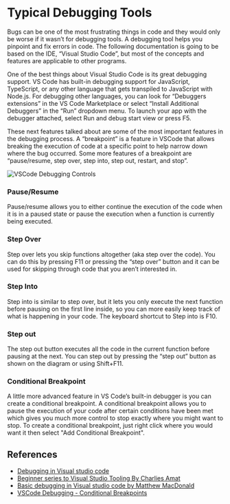 
# Typical Debugging Tools


Bugs can be one of the most frustrating things in code and they would only be worse if it wasn’t for debugging tools. A debugging tool helps you pinpoint and fix errors in code. The following documentation is going to be based on the IDE, “Visual Studio Code”, but most of the concepts and features are applicable to other programs.

One of the best things about Visual Studio Code is its great debugging support. VS Code has built-in debugging support for JavaScript, TypeScript, or any other language that gets transpiled to JavaScript with Node.js. For debugging other languages, you can look for “Debuggers extensions” in the VS Code Marketplace or select “Install Additional Debuggers” in the “Run” dropdown menu. To launch your app with the debugger attached, select Run and debug start view or press F5.

These next features talked about are some of the most important features in the debugging process. A “breakpoint” is a feature in VSCode that allows breaking the execution of code at a specific point to help narrow down where the bug occurred. Some more features of a breakpoint are “pause/resume, step over, step into, step out, restart, and stop”.

![VSCode Debugging Controls](https://cdn.discordapp.com/attachments/545335773939892259/958873040685502535/updatedcontrols.jpg)

### Pause/Resume 

Pause/resume allows you to either continue the execution of the code when it is in a paused state or pause the execution when a function is currently being executed. 

### Step Over

Step over lets you skip functions altogether (aka step over the code). You can do this by pressing F11 or pressing the “step over” button and it can be used for skipping through code that you aren’t interested in. 

### Step Into

Step into is similar to step over, but it lets you only execute the next function before pausing on the first line inside, so you can more easily keep track of what is happening in your code. The keyboard shortcut to Step into is F10. 

### Step out

The step out button executes all the code in the current function before pausing at the next. You can step out by pressing the “step out” button as shown on the diagram or using Shift+F11.

### Conditional Breakpoint
A little more advanced feature in VS Code’s built-in debugger is you can create a conditional breakpoint. A conditional breakpoint allows you to pause the execution of your code after certain conditions have been met which gives you much more control to stop exactly where you might want to stop. To create a conditional breakpoint, just right click where you would want it then select "Add Conditional Breakpoint".





## References
 - [Debugging in Visual studio code](https://code.visualstudio.com/Docs/editor/debugging/)
 - [Beginner series to Visual Studio Tooling By Charlies Amat](https://docs.microsoft.com/en-us/shows/beginners-series-to-vs-tooling-for-unity-developers/conditional-breakpoints-4-of-5--beginners-series-to-vs-tooling-for-unity-developers)
 - [Basic debugging in Visual studio code by Matthew MacDonald](https://medium.com/young-coder/basic-debugging-in-visual-studio-code-b9a5d193fe7b)
 - [VSCode Debugging - Conditional Breakpoints](https://ephos.github.io/posts/2017-9-10-VSCode-Debugging-CondBreakPoint#:~:text=To%20add%20a%20conditional%20breakpoint,options%2C%20Hit%20Count%20and%20Expression.)
